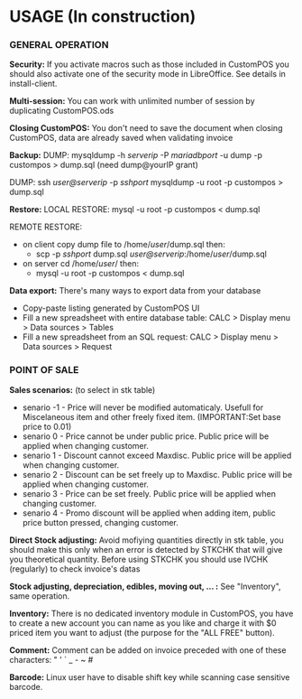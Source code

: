 # USAGE (In construction)

### GENERAL OPERATION
**Security:** If you activate macros such as those included in CustomPOS you should also activate one of the security mode in LibreOffice. See details in install-client.

**Multi-session:** You can work with unlimited number of session by duplicating CustomPOS.ods

**Closing CustomPOS:** You don't need to save the document when closing CustomPOS, data are already saved when validating invoice

**Backup:** DUMP:	mysqldump -h *serverip* -P *mariadbport* -u dump -p custompos > dump.sql (need dump@yourIP grant)

DUMP:	ssh *user@serverip* -p *sshport* mysqldump -u root -p custompos > dump.sql

**Restore:** LOCAL RESTORE:	mysql -u root -p custompos < dump.sql

REMOTE RESTORE:
- on client copy dump file to /home/*user*/dump.sql  then:
  - scp -p *sshport* dump.sql *user@serverip*:/home/*user*/dump.sql
- on server cd /home/*user*/  then:
  - mysql -u root -p custompos < dump.sql

**Data export:** There's many ways to export data from your database
- Copy-paste listing generated by CustomPOS UI
- Fill a new spreadsheet with entire database table: CALC > Display menu > Data sources > Tables
- Fill a new spreadsheet from an SQL request: CALC > Display menu > Data sources > Request


### POINT OF SALE
**Sales scenarios:** (to select in stk table)
- senario -1 - Price will never be modified automaticaly. Usefull for Miscelaneous item and other freely fixed item. (IMPORTANT:Set base price to 0.01)
- senario 0 - Price cannot be under public price. Public price will be applied when changing customer.
- senario 1 - Discount cannot exceed Maxdisc. Public price will be applied when changing customer.
- senario 2 - Discount can be set freely up to Maxdisc. Public price will be applied when changing customer.
- senario 3 - Price can be set freely. Public price will be applied when changing customer.
- senario 4 - Promo discount will be applied when adding item, public price button pressed, changing customer.

**Direct Stock adjusting:**  Avoid mofiying quantities directly in stk table, you should make this only when an error is detected by STKCHK that will give you theoretical quantity. Before using STKCHK you should use IVCHK (regularly) to check invoice's datas

**Stock adjusting, depreciation, edibles, moving out, ... :**  See "Inventory", same operation.

**Inventory:**  There is no dedicated inventory module in CustomPOS, you have to create a new account you can name as you like and charge it with $0 priced item you want to adjust (the purpose for the "ALL FREE" button).

**Comment:**  Comment can be added on invoice preceded with one of these characters:  " ' ` _ - ~ #

**Barcode:**  Linux user have to disable shift key while scanning case sensitive barcode.
